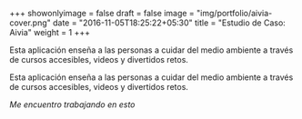+++
showonlyimage = false
draft = false
image = "img/portfolio/aivia-cover.png"
date = "2016-11-05T18:25:22+05:30"
title = "Estudio de Caso: Aivia"
weight = 1
+++

Esta aplicación enseña a las personas a cuidar del medio ambiente a través de cursos accesibles, videos y divertidos retos.
<!--more-->

Esta aplicación enseña a las personas a cuidar del medio ambiente a través de cursos accesibles, videos y divertidos retos.

*Me encuentro trabajando en esto*